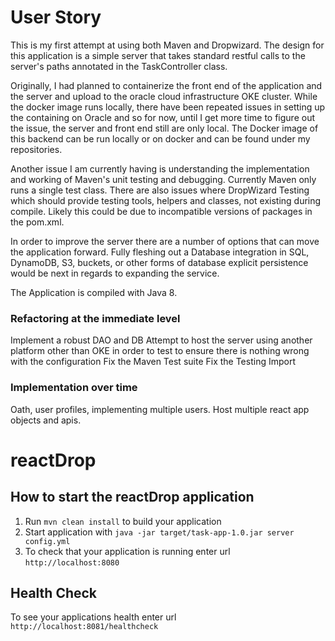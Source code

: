# User Story 

This is my first attempt at using both Maven and Dropwizard. The design for this application is a simple server that takes standard restful calls to the server's paths annotated in the TaskController class. 

Originally, I had planned to containerize the front end of the application and the server and upload to the oracle cloud infrastructure OKE cluster. While the docker image runs locally, there have been repeated issues in setting up the containing on Oracle and so for now, until I get more time to figure out the issue, the server and front end still are only local. The Docker image of this backend can be run locally or on docker and can be found under my repositories. 

Another issue I am currently having is understanding the implementation and working of Maven's unit testing and debugging. Currently Maven only runs a single test class. There are also issues where DropWizard Testing which should provide testing tools, helpers and classes, not existing during compile. Likely this could be due to incompatible versions of packages in the pom.xml. 

In order to improve the server there are a number of options that can move the application forward. Fully fleshing out a Database integration in SQL, DynamoDB, S3, buckets, or other forms of database explicit persistence would be next in regards to expanding the service.

The Application is compiled with Java 8. 

### Refactoring at the immediate level 
Implement a robust DAO and DB
Attempt to host the server using another platform other than OKE in order to test to ensure there is nothing wrong with the configuration
Fix the Maven Test suite 
Fix the Testing Import

### Implementation over time 
Oath, user profiles, implementing multiple users. 
Host multiple react app objects and apis.


# reactDrop

How to start the reactDrop application
---

1. Run `mvn clean install` to build your application
1. Start application with `java -jar target/task-app-1.0.jar server config.yml`
1. To check that your application is running enter url `http://localhost:8080`

Health Check
---

To see your applications health enter url `http://localhost:8081/healthcheck`
